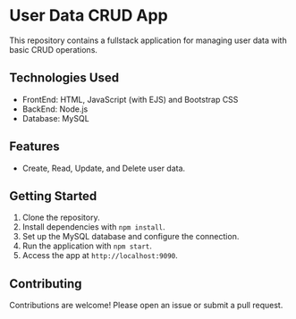 # User Data CRUD App

This repository contains a fullstack application for managing user data with basic CRUD operations.

## Technologies Used

- FrontEnd: HTML, JavaScript (with EJS) and Bootstrap CSS
- BackEnd: Node.js
- Database: MySQL

## Features

- Create, Read, Update, and Delete user data.

## Getting Started

1. Clone the repository.
2. Install dependencies with `npm install`.
3. Set up the MySQL database and configure the connection.
4. Run the application with `npm start`.
5. Access the app at `http://localhost:9090`.

## Contributing

Contributions are welcome! Please open an issue or submit a pull request.
